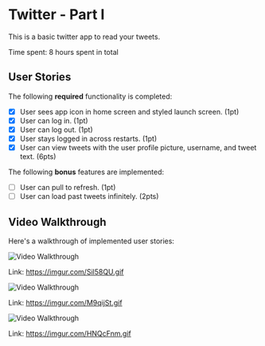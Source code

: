 # Twitter - Part I

This is a basic twitter app to read your tweets.

Time spent: 8 hours spent in total

## User Stories

The following **required** functionality is completed:

- [x] User sees app icon in home screen and styled launch screen. (1pt)
- [x] User can log in. (1pt)
- [x] User can log out. (1pt)
- [x] User stays logged in across restarts. (1pt)
- [x] User can view tweets with the user profile picture, username, and tweet text. (6pts)

The following **bonus** features are implemented:

- [ ] User can pull to refresh. (1pt)
- [ ] User can load past tweets infinitely. (2pts)

## Video Walkthrough

Here's a walkthrough of implemented user stories:

<img src='https://imgur.com/Sil58QU.gif' title='Video Walkthrough' width='' alt='Video Walkthrough' />

Link: https://imgur.com/Sil58QU.gif

<img src='https://imgur.com/M9qijSt.gif' title='Video Walkthrough' width='' alt='Video Walkthrough' />

Link: https://imgur.com/M9qijSt.gif

<img src='https://imgur.com/HNQcFnm.gif' title='Video Walkthrough' width='' alt='Video Walkthrough' />

Link: https://imgur.com/HNQcFnm.gif

